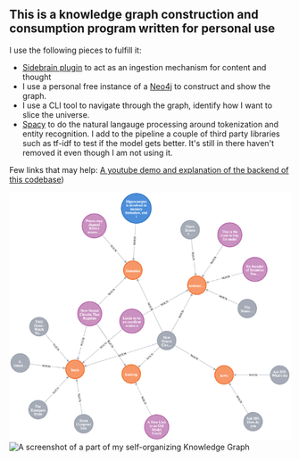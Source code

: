 
## This is a knowledge graph construction and consumption program written for personal use

I use the following pieces to fulfill it:
- [Sidebrain plugin](https://chrome.google.com/webstore/detail/sidebrain/mihpmbkcaoflflkphiejdclncabcmjbj) to act as an ingestion mechanism for content and thought
- I use a personal free instance of a [Neo4j](https://neo4j.com/) to construct and show the graph. 
- I use a CLI tool to navigate through the graph, identify how I want to slice the universe.
- [Spacy](https://spacy.io/) to do the natural langauge processing around tokenization and entity recognition. I add to the pipeline a couple of third party libraries such as tf-idf to test if the model gets better. It's still in there haven't removed it even though I am not using it. 

Few links that may help:
[A youtube demo and explanation of the backend of this codebase](https://youtu.be/JjIIGAORziM))

![basic structure of a thought](media/basic_structure.png "What a basic structure of a thought looks like with the interconnections")
![A screenshot of a part of my self-organizing Knowledge Graph](media/emergent_structure.png "A screenshot of my self-organizing Knowledge Graph")
